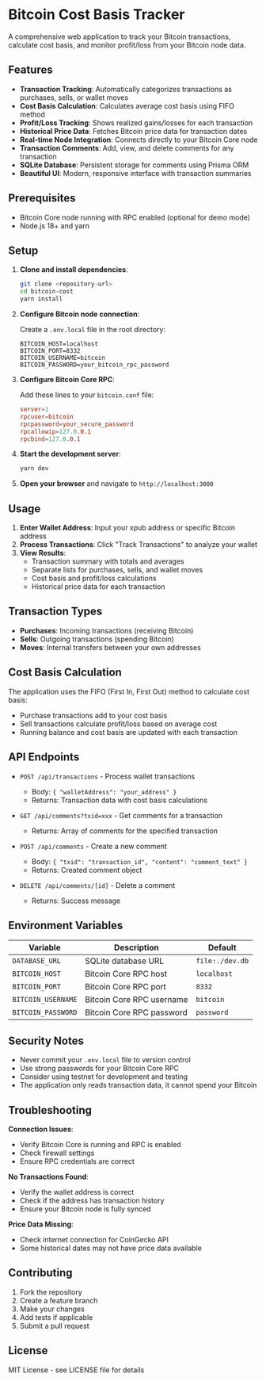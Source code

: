 # Bitcoin Cost Basis Tracker

A comprehensive web application to track your Bitcoin transactions, calculate cost basis, and monitor profit/loss from your Bitcoin node data.

## Features

- **Transaction Tracking**: Automatically categorizes transactions as purchases, sells, or wallet moves
- **Cost Basis Calculation**: Calculates average cost basis using FIFO method
- **Profit/Loss Tracking**: Shows realized gains/losses for each transaction
- **Historical Price Data**: Fetches Bitcoin price data for transaction dates
- **Real-time Node Integration**: Connects directly to your Bitcoin Core node
- **Transaction Comments**: Add, view, and delete comments for any transaction
- **SQLite Database**: Persistent storage for comments using Prisma ORM
- **Beautiful UI**: Modern, responsive interface with transaction summaries

## Prerequisites

- Bitcoin Core node running with RPC enabled (optional for demo mode)
- Node.js 18+ and yarn

## Setup

1. **Clone and install dependencies**:

   ```bash
   git clone <repository-url>
   cd bitcoin-cost
   yarn install
   ```

2. **Configure Bitcoin node connection**:

   Create a `.env.local` file in the root directory:

   ```env
   BITCOIN_HOST=localhost
   BITCOIN_PORT=8332
   BITCOIN_USERNAME=bitcoin
   BITCOIN_PASSWORD=your_bitcoin_rpc_password
   ```

3. **Configure Bitcoin Core RPC**:

   Add these lines to your `bitcoin.conf` file:

   ```conf
   server=1
   rpcuser=bitcoin
   rpcpassword=your_secure_password
   rpcallowip=127.0.0.1
   rpcbind=127.0.0.1
   ```

4. **Start the development server**:

   ```bash
   yarn dev
   ```

5. **Open your browser** and navigate to `http://localhost:3000`

## Usage

1. **Enter Wallet Address**: Input your xpub address or specific Bitcoin address
2. **Process Transactions**: Click "Track Transactions" to analyze your wallet
3. **View Results**:
   - Transaction summary with totals and averages
   - Separate lists for purchases, sells, and wallet moves
   - Cost basis and profit/loss calculations
   - Historical price data for each transaction

## Transaction Types

- **Purchases**: Incoming transactions (receiving Bitcoin)
- **Sells**: Outgoing transactions (spending Bitcoin)
- **Moves**: Internal transfers between your own addresses

## Cost Basis Calculation

The application uses the FIFO (First In, First Out) method to calculate cost basis:

- Purchase transactions add to your cost basis
- Sell transactions calculate profit/loss based on average cost
- Running balance and cost basis are updated with each transaction

## API Endpoints

- `POST /api/transactions` - Process wallet transactions

  - Body: `{ "walletAddress": "your_address" }`
  - Returns: Transaction data with cost basis calculations

- `GET /api/comments?txid=xxx` - Get comments for a transaction

  - Returns: Array of comments for the specified transaction

- `POST /api/comments` - Create a new comment

  - Body: `{ "txid": "transaction_id", "content": "comment_text" }`
  - Returns: Created comment object

- `DELETE /api/comments/[id]` - Delete a comment
  - Returns: Success message

## Environment Variables

| Variable           | Description               | Default         |
| ------------------ | ------------------------- | --------------- |
| `DATABASE_URL`     | SQLite database URL       | `file:./dev.db` |
| `BITCOIN_HOST`     | Bitcoin Core RPC host     | `localhost`     |
| `BITCOIN_PORT`     | Bitcoin Core RPC port     | `8332`          |
| `BITCOIN_USERNAME` | Bitcoin Core RPC username | `bitcoin`       |
| `BITCOIN_PASSWORD` | Bitcoin Core RPC password | `password`      |

## Security Notes

- Never commit your `.env.local` file to version control
- Use strong passwords for your Bitcoin Core RPC
- Consider using testnet for development and testing
- The application only reads transaction data, it cannot spend your Bitcoin

## Troubleshooting

**Connection Issues**:

- Verify Bitcoin Core is running and RPC is enabled
- Check firewall settings
- Ensure RPC credentials are correct

**No Transactions Found**:

- Verify the wallet address is correct
- Check if the address has transaction history
- Ensure your Bitcoin node is fully synced

**Price Data Missing**:

- Check internet connection for CoinGecko API
- Some historical dates may not have price data available

## Contributing

1. Fork the repository
2. Create a feature branch
3. Make your changes
4. Add tests if applicable
5. Submit a pull request

## License

MIT License - see LICENSE file for details
